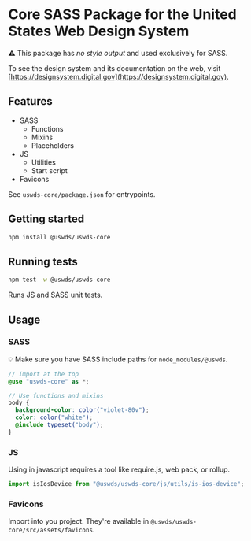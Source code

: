 # Core SASS Package for the United States Web Design System

⚠️ This package has _no style output_ and used exclusively for SASS.

To see the design system and its documentation on the web, visit [https://designsystem.digital.gov](https://designsystem.digital.gov).

## Features

- SASS
  - Functions
  - Mixins
  - Placeholders
- JS
  - Utilities
  - Start script
- Favicons

See `uswds-core/package.json` for entrypoints.

## Getting started

```bash
npm install @uswds/uswds-core
```

## Running tests

```bash
npm test -w @uswds/uswds-core
```

Runs JS and SASS unit tests.

## Usage

### SASS

💡 Make sure you have SASS include paths for `node_modules/@uswds`.

```scss
// Import at the top
@use "uswds-core" as *;

// Use functions and mixins
body {
  background-color: color("violet-80v");
  color: color("white");
  @include typeset("body");
}
```

### JS

Using in javascript requires a tool like require.js, web pack, or rollup.

```js
import isIosDevice from "@uswds/uswds-core/js/utils/is-ios-device";
```

### Favicons

Import into you project. They're available in `@uswds/uswds-core/src/assets/favicons`.
